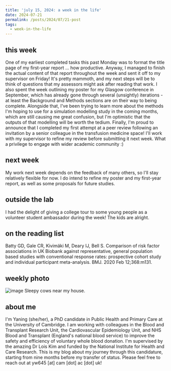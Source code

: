 ```yaml
---
title: 'july 15, 2024: a week in the life'
date: 2024-07-21
permalink: /posts/2024/07/21-post
tags:
  - week-in-the-life
---
```


this week
------
One of my earliest completed tasks this past Monday was to format the title page of my first-year report ... how productive. Anyway, I managed to finish the actual content of that report throughout the week and sent it off to my supervisor on Friday! It's pretty mammoth, and my next steps will be to think of questions that my assessors might ask after reading that work. I also spent the week outlining my poster for my Glasgow conference in September, which has already gone through several (unsightly) iterations - at least the Background and Methods sections are on their way to being complete. Alongside that, I've been trying to learn more about the methods I'm hoping to use for a simulation modelling study in the coming months, which are still causing me great confusion, but I'm optimistic that the outputs of that modelling will be worth the tedium. Finally, I'm proud to announce that I completed my first attempt at a peer review following an invitation by a senior colleague in the transfusion medicine space! I'll work with my supervisor to refine my review before submitting it next week. What a privilege to engage with wider academic community :)

next week
------
My work next week depends on the feedback of many others, so I'll stay relatively flexible for now. I do intend to refine my poster and my first-year report, as well as some proposals for future studies. 

outside the lab
------
I had the delight of giving a college tour to some young people as a volunteer student ambassador during the week! The kids are alright.

on the reading list
------
Batty GD, Gale CR, Kivimäki M, Deary IJ, Bell S. Comparison of risk factor associations in UK Biobank against representative, general population based studies with conventional response rates: prospective cohort study and individual participant meta-analysis. BMJ. 2020 Feb 12;368:m131.

weekly photo
------
![image](https://github.com/user-attachments/assets/18a75e47-40dc-443e-bc22-4a433b574a20)
Sleepy cows near my house.

about me
------
I'm Yaning (she/her), a PhD candidate in Public Health and Primary Care at the University of Cambridge. I am working with colleagues in the Blood and Transplant Research Unit, the Cardiovascular Epidemiology Unit, and NHS Blood and Transplant (England's national blood service) to improve the safety and efficiency of voluntary whole blood donation. I'm supervised by the amazing Dr Lois Kim and funded by the National Institute for Health and Care Research. This is my blog about my journey through this candidature, starting from nine months before my transfer of status. Please feel free to reach out at yw645 [at] cam [dot] ac [dot] uk!
